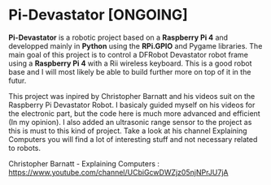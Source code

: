 # Pi-Devastator __[ONGOING]__

__Pi-Devastator__ is a robotic project based on a __Raspberry Pi 4__ and developped mainly in __Python__ using the __RPi.GPIO__ and Pygame libraries. The main goal of this project is to control a DFRobot Devastator robot frame using a __Raspberry Pi 4__ with a Rii wireless keyboard. This is a good robot base and I will most likely be able to build further more on top of it in the futur. 

This project was inpired by Christopher Barnatt and his videos suit on the Raspberry Pi Devastator Robot. I basicaly guided myself on his videos for the electronic part, but the code here is much more advanced and efficient (In my opinion). I also added an ultrasonic range sensor to the project as this is must to this kind of project. Take a look at his channel Explaining Computers you will find a lot of interesting stuff and not necessary related to robots.

Christopher Barnatt - Explaining Computers : https://www.youtube.com/channel/UCbiGcwDWZjz05njNPrJU7jA
